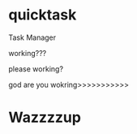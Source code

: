 # quicktask


Task Manager


working???

please working?



god are you wokring>>>>>>>>>>>

# Wazzzzup